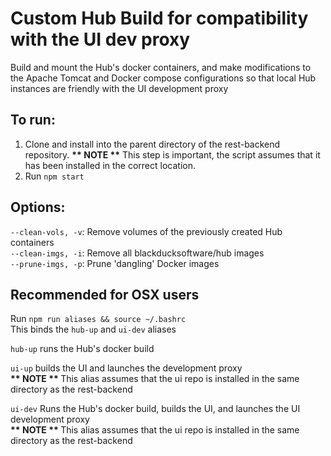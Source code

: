 # Custom Hub Build for compatibility with the UI dev proxy
Build and mount the Hub's docker containers, and make modifications to the Apache Tomcat and Docker compose configurations so that local Hub instances are friendly with the UI development proxy

## To run:
1. Clone and install into the parent directory of the rest-backend repository. <b>** NOTE **</b> This step is important, the script assumes that it has been installed in the correct location.
2. Run ```npm start```

## Options:
```--clean-vols, -v```: Remove volumes of the previously created Hub containers
<br>```--clean-imgs, -i```: Remove all blackducksoftware/hub images
<br>```--prune-imgs, -p```: Prune 'dangling' Docker images

## Recommended for OSX users
Run ```npm run aliases && source ~/.bashrc```
<br> This binds the `hub-up` and `ui-dev` aliases

`hub-up` runs the Hub's docker build

`ui-up` builds the UI and launches the development proxy
<br><b> ** NOTE ** </b> This alias assumes that the ui repo is installed in the same directory as the rest-backend

`ui-dev` Runs the Hub's docker build, builds the UI, and launches the UI development proxy 
<br><b> ** NOTE ** </b> This alias assumes that the ui repo is installed in the same directory as the rest-backend
